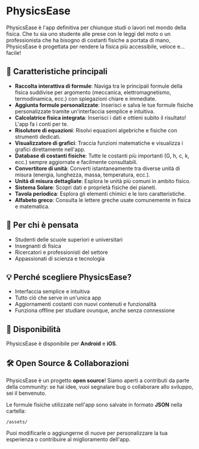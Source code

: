 # PhysicsEase

PhysicsEase è l'app definitiva per chiunque studi o lavori nel mondo della fisica. Che tu sia uno studente alle prese con le leggi del moto o un professionista che ha bisogno di costanti fisiche a portata di mano, PhysicsEase è progettata per rendere la fisica più accessibile, veloce e... facile!

## 🚀 Caratteristiche principali

- **Raccolta interattiva di formule**: Naviga tra le principali formule della fisica suddivise per argomento (meccanica, elettromagnetismo, termodinamica, ecc.) con spiegazioni chiare e immediate.
- **Aggiunta formule personalizzate**: Inserisci e salva le tue formule fisiche personalizzate tramite un'interfaccia semplice e intuitiva.
- **Calcolatrice fisica integrata**: Inserisci i dati e ottieni subito il risultato! L'app fa i conti per te.
- **Risolutore di equazioni**: Risolvi equazioni algebriche e fisiche con strumenti dedicati.
- **Visualizzatore di grafici**: Traccia funzioni matematiche e visualizza i grafici direttamente nell'app.
- **Database di costanti fisiche**: Tutte le costanti più importanti (G, h, c, k, ecc.) sempre aggiornate e facilmente consultabili.
- **Convertitore di unità**: Converti istantaneamente tra diverse unità di misura (energia, lunghezza, massa, temperatura, ecc.).
- **Unità di misura dettagliate**: Esplora le unità più comuni in ambito fisico.
- **Sistema Solare**: Scopri dati e proprietà fisiche dei pianeti.
- **Tavola periodica**: Esplora gli elementi chimici e le loro caratteristiche.
- **Alfabeto greco**: Consulta le lettere greche usate comunemente in fisica e matematica.

## 🎯 Per chi è pensata

- Studenti delle scuole superiori e universitari
- Insegnanti di fisica
- Ricercatori e professionisti del settore
- Appassionati di scienza e tecnologia

## 💡 Perché scegliere PhysicsEase?

- Interfaccia semplice e intuitiva
- Tutto ciò che serve in un'unica app
- Aggiornamenti costanti con nuovi contenuti e funzionalità
- Funziona offline per studiare ovunque, anche senza connessione

## 📲 Disponibilità

PhysicsEase è disponibile per **Android** e **iOS**.

## 🛠️ Open Source & Collaborazioni

PhysicsEase è un progetto **open source**! Siamo aperti a contributi da parte della community: se hai idee, vuoi segnalare bug o collaborare allo sviluppo, sei il benvenuto.

Le formule fisiche utilizzate nell'app sono salvate in formato **JSON** nella cartella:

```
/assets/
```

Puoi modificarle o aggiungerne di nuove per personalizzare la tua esperienza o contribuire al miglioramento dell'app.

